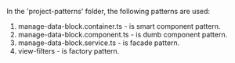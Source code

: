 In the 'project-patterns' folder, the following patterns are used:
1. manage-data-block.container.ts - is smart component pattern.
2. manage-data-block.component.ts - is dumb component pattern.
3. manage-data-block.service.ts - is facade pattern.
4. view-filters - is factory pattern.
